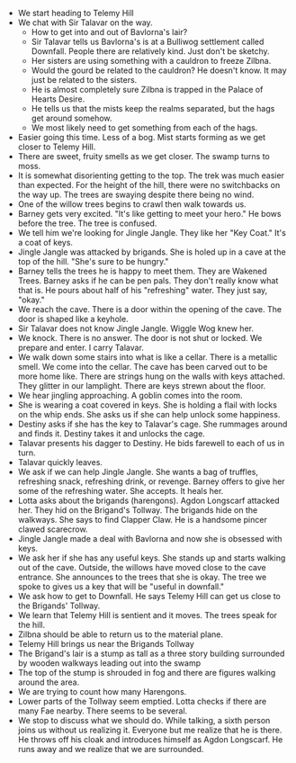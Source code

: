 - We start heading to Telemy Hill
- We chat with Sir Talavar on the way. 
	- How to get into and out of Bavlorna's lair?
	- Sir Talavar tells us Bavlorna's is at a Bulliwog settlement called Downfall. People there are relatively kind. Just don't be sketchy. 
	- Her sisters are using something with a cauldron to freeze Zilbna. 
	- Would the gourd be related to the cauldron? He doesn't know. It may just be related to the sisters. 
	- He is almost completely sure Zilbna is trapped in the Palace of Hearts Desire. 
	- He tells us that the mists keep the realms separated, but the hags get around somehow. 
	- We most likely need to get something from each of the hags. 
- Easier going this time. Less of a bog. Mist starts forming as we get closer to Telemy Hill. 
- There are sweet, fruity smells as we get closer. The swamp turns to moss. 
- It is somewhat disorienting getting to the top. The trek was much easier than expected. For the height of the hill, there were no switchbacks on the way up. The trees are swaying despite there being no wind. 
- One of the willow trees begins to crawl then walk towards us. 
- Barney gets very excited. "It's like getting to meet your hero." He bows before the tree. The tree is confused. 
- We tell him we're looking for Jingle Jangle. They like her "Key Coat." It's a coat of keys. 
- Jingle Jangle was attacked by brigands. She is holed up in a cave at the top of the hill. "She's sure to be hungry."
- Barney tells the trees he is happy to meet them. They are Wakened Trees. Barney asks if he can be pen pals. They don't really know what that is. He pours about half of his "refreshing" water. They just say, "okay."
- We reach the cave. There is a door within the opening of the cave. The door is shaped like a keyhole. 
- Sir Talavar does not know Jingle Jangle. Wiggle Wog knew her. 
- We knock. There is no answer. The door is not shut or locked. We prepare and enter. I carry Talavar. 
- We walk down some stairs into what is like a cellar. There is a metallic smell. We come into the cellar. The cave has been carved out to be more home like. There are strings hung on the walls with keys attached. They glitter in our lamplight. There are keys strewn about the floor. 
- We hear jingling approaching. A goblin comes into the room. 
- She is wearing a coat covered in keys. She is holding a flail with locks on the whip ends. She asks us if she can help unlock some happiness. 
- Destiny asks if she has the key to Talavar's cage. She rummages around and finds it. Destiny takes it and unlocks the cage. 
- Talavar presents his dagger to Destiny. He bids farewell to each of us in turn. 
- Talavar quickly leaves. 
- We ask if we can help Jingle Jangle. She wants a bag of truffles, refreshing snack, refreshing drink, or revenge. Barney offers to give her some of the refreshing water. She accepts. It heals her. 
- Lotta asks about the brigands (harengons). Agdon Longscarf attacked her. They hid on the Brigand's Tollway. The brigands hide on the walkways. She says to find Clapper Claw. He is a handsome pincer clawed scarecrow. 
- Jingle Jangle made a deal with Bavlorna and now she is obsessed with keys. 
- We ask her if she has any useful keys. She stands up and starts walking out of the cave. Outside, the willows have moved close to the cave entrance. She announces to the trees that she is okay. The tree we spoke to gives us a key that will be "useful in downfall."
- We ask how to get to Downfall. He says Telemy Hill can get us close to the Brigands' Tollway. 
- We learn that Telemy Hill is sentient and it moves. The trees speak for the hill. 
- Zilbna should be able to return us to the material plane. 
- Telemy Hill brings us near the Brigands Tollway
- The Brigand's lair is a stump as tall as a three story building surrounded by wooden walkways leading out into the swamp
- The top of the stump is shrouded in fog and there are figures walking around the area. 
- We are trying to count how many Harengons. 
- Lower parts of the Tollway seem emptied. Lotta checks if there are many Fae nearby. There seems to be several. 
- We stop to discuss what we should do. While talking, a sixth person joins us without us realizing it. Everyone but me realize that he is there. He throws off his cloak and introduces himself as Agdon Longscarf. He runs away and we realize that we are surrounded. 